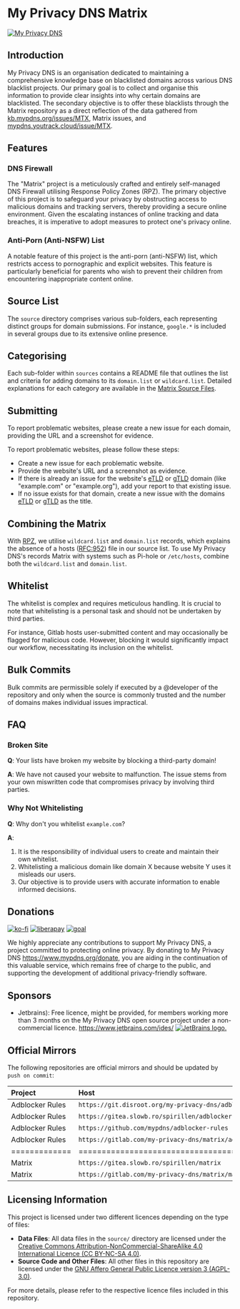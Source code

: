 # My Privacy DNS Matrix

[![My Privacy DNS](https://www.mypdns.org/images/logo.png)](https://www.mypdns.org/)

## Introduction

My Privacy DNS is an organisation dedicated to maintaining a comprehensive
knowledge base on blacklisted domains across various DNS blacklist projects. Our
primary goal is to collect and organise this information to provide clear
insights into why certain domains are blacklisted. The secondary objective is to
offer these blacklists through the Matrix repository as a direct reflection of
the data gathered
from [kb.mypdns.org/issues/MTX](https://kb.mypdns.org/issues/MTX), Matrix
issues,
and [mypdns.youtrack.cloud/issue/MTX](https://mypdns.youtrack.cloud/issue/MTX).

## Features

### DNS Firewall

The "Matrix" project is a meticulously crafted and entirely self-managed DNS
Firewall utilising Response Policy Zones (RPZ). The primary objective of this
project is to safeguard your privacy by obstructing access to malicious domains
and tracking servers, thereby providing a secure online environment. Given the
escalating instances of online tracking and data breaches, it is imperative to
adopt measures to protect one's privacy online.

### Anti-Porn (Anti-NSFW) List

A notable feature of this project is the anti-porn (anti-NSFW) list, which
restricts access to pornographic and explicit websites. This feature is
particularly beneficial for parents who wish to prevent their children from
encountering inappropriate content online.

## Source List

The `source` directory comprises various sub-folders, each representing distinct
groups for domain submissions. For instance, `google.*` is included in several
groups due to its extensive online presence.

## Categorising

Each sub-folder within `sources` contains a README file that outlines the list
and criteria for adding domains to its `domain.list` or `wildcard.list`.
Detailed explanations for each category are available in
the [Matrix Source Files](source/README.md).

## Submitting

To report problematic websites, please create a new issue for each domain,
providing the URL and a screenshot for evidence.

To report problematic websites, please follow these steps:

- Create a new issue for each problematic website.
- Provide the website's URL and a screenshot as evidence.
- If there is already an issue for the
  website's [eTLD](https://kb.mypdns.org/articles/MTX-A-89)
  or [gTLD](https://kb.mypdns.org/articles/MTX-A-90) domain (like "example.com"
  or "example.org"), add your report to that existing issue.
- If no issue exists for that domain, create a new issue with the
  domains [eTLD](https://kb.mypdns.org/articles/MTX-A-89)
  or [gTLD](https://kb.mypdns.org/articles/MTX-A-90) as the title.

## Combining the Matrix

With [RPZ](https://kb.mypdns.org/articles/MTX/RPZ), we utilise `wildcard.list`
and `domain.list` records, which explains the absence of a
hosts ([RFC:952](https://www.rfc-editor.org/rfc/rfc952)) file in our source
list. To use My Privacy DNS's records Matrix with systems such as Pi-hole or
`/etc/hosts`, combine both the `wildcard.list` and `domain.list`.

## Whitelist

The whitelist is complex and requires meticulous handling. It is crucial to note
that whitelisting is a personal task and should not be undertaken by third
parties.

For instance, Gitlab hosts user-submitted content and may occasionally be
flagged for malicious code. However, blocking it would significantly impact our
workflow, necessitating its inclusion on the whitelist.

## Bulk Commits

Bulk commits are permissible solely if executed by a @developer of the
repository and only when the source is commonly trusted and the number of
domains makes individual issues impractical.

## FAQ

### Broken Site

**Q**: Your lists have broken my website by blocking a third-party domain!

**A**: We have not caused your website to malfunction. The issue stems from your
own miswritten code that compromises privacy by involving third parties.

### Why Not Whitelisting

**Q**: Why don't you whitelist `example.com`?

**A**:
  1. It is the responsibility of individual users to create and maintain
  their own whitelist.
  2. Whitelisting a malicious domain like domain X because website Y uses
  it misleads our users.
  3. Our objective is to provide users with accurate information to enable
   informed decisions.

## Donations

[![ko-fi](https://www.mypdns.org/images/ko-fi.png)]([DONATION.md](https://www.mypdns.org/donate))
[![liberapay](https://www.mypdns.org/fileproxy/?name=sp_receives_mypdns)](https://www.mypdns.org/donate)
[![goal](https://www.mypdns.org/fileproxy/?name=sp_goal_mypdns)](https://www.mypdns.org/donate)

We highly appreciate any contributions to support My Privacy DNS, a project
committed to protecting online privacy.
By donating to My Privacy DNS <https://www.mypdns.org/donate>, you are aiding
in the continuation of this valuable service, which remains free of charge to
the public, and supporting the development of additional privacy-friendly
software.

## Sponsors

- Jetbrains): Free licence, might be provided, for members working more than 3
  months on the My Privacy DNS open source project under a non-commercial
  licence. <https://www.jetbrains.com/ides/> 
  <a href="https://www.jetbrains.com/ides/"><picture><source width="100px" media="(prefers-color-scheme: dark)" srcset="https://www.mypdns.org/images/logo_jb_dos_3.svg"><img alt="JetBrains logo." src="https://www.mypdns.org/images/jetbrains.svg"></picture></a>

## Official Mirrors

The following repositories are official mirrors and should be updated by
`push on commit`:

| Project         | Host                                                       | Method (push \| pull) |
| :-------------- | :--------------------------------------------------------- | --------------------: |
| Adblocker Rules | `https://git.disroot.org/my-privacy-dns/adblocker-rules`   |                  push |
| Adblocker Rules | `https://gitea.slowb.ro/spirillen/adblocker-rules`         |                  pull |
| Adblocker Rules | `https://github.com/mypdns/adblocker-rules`                |                  push |
| Adblocker Rules | `https://gitlab.com/my-privacy-dns/matrix/adblocker-rules` |                  push |
| =============   | =====================================================      |      ================ |
| Matrix          | `https://gitea.slowb.ro/spirillen/matrix`                  |                  push |
| Matrix          | `https://gitlab.com/my-privacy-dns/matrix/matrix`          |                  push |

## Licensing Information

This project is licensed under two different licences depending on the type of
files:

- **Data Files**: All data files in the `source/` directory are licensed under
  the [Creative Commons Attribution-NonCommercial-ShareAlike 4.0 International Licence (CC BY-NC-SA 4.0)](https://creativecommons.org/licenses/by-nc-sa/4.0/).
- **Source Code and Other Files**: All other files in this repository are
  licensed under
  the [GNU Affero General Public Licence version 3 (AGPL-3.0)](https://www.gnu.org/licenses/agpl-3.0.html).

For more details, please refer to the respective licence files included in this
repository.

[Bulk-commits]: https://kb.mypdns.org/articles/MTX/Contributing#bulk-commits

[DNS-Server]: https://kb.mypdns.org/issues?q=project:%20Matrix/new?issuable_template=DNS%20Server
[EasyList]: https://github.com/easylist/easylist/

[Gambling]: https://kb.mypdns.org/issues?q=project:%20Matrix/new?issuable_template=Gambling
[getadmiral]: https://kb.mypdns.org/issues?q=project:%20Matrix/3023

[IP-Blocking]: https://kb.mypdns.org/issues?q=project:%20Matrix/new?issuable_template=IP%20Blocking

[MalWare]: https://kb.mypdns.org/issues?q=project:%20Matrix/new?issuable_template=Malicious%20MalWare

[Phishing]: https://kb.mypdns.org/issues?q=project:%20Matrix/new?issuable_template=Phishing

[PiratedDomain]: https://kb.mypdns.org/issues?q=project:%20Matrix/new?issuable_template=Pirated%20Domain

[Redirecting]: https://kb.mypdns.org/issues?q=project:%20Matrix/new?issuable_template=Redirecting

[Removal]: #faq

[Removals]: https://kb.mypdns.org/issues?q=project:%20Matrix/new?issuable_template=False%20Positive

[RFC952]: https://www.rfc-editor.org/rfc/rfc952

[RPZ]: https://kb.mypdns.org/articles/MTX/RPZ

[//]: # ([Scamming]: https://kb.mypdns.org/issues?q=project:%20Matrix/new?issuable_template=Scamming "Issue template to commit Scamming sites")

[//]: # ()

[//]: # ([Spam]: https://kb.mypdns.org/issues?q=project:%20Matrix/new?issuable_template=Spam "Issue template to commit Spam records")

[//]: # ()

[//]: # ([Spyware]: https://kb.mypdns.org/issues?q=project:%20Matrix/new?issuable_template=Spyware "Issue template to commit Spyware domains")

[//]: # ()

[//]: # ([Tracking]: https://kb.mypdns.org/issues?q=project:%20Matrix/new?issuable_template=Tracking "Issue template to commit Tracking records")

[//]: # ()

[//]: # ([TypoSquatting]: https://kb.mypdns.org/issues?q=project:%20Matrix/new?issuable_template=Typo%20Squatting "Issue template to commit Typo Squatting")

[//]: # ()

[//]: # ([Whitelist]: https://kb.mypdns.org/issues?q=project:%20Matrix/new?issuable_template=Whitelist )
